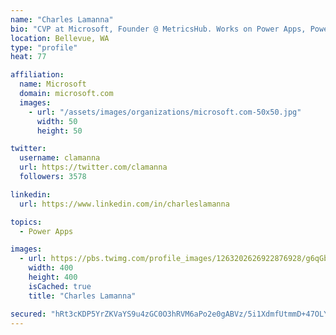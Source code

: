 ```yaml
---
name: "Charles Lamanna"
bio: "CVP at Microsoft, Founder @ MetricsHub. Works on Power Apps, Power Automate, Power Virtual Agent, Common Data Service and Dynamics 365."
location: Bellevue, WA
type: "profile"
heat: 77

affiliation:
  name: Microsoft
  domain: microsoft.com
  images:
    - url: "/assets/images/organizations/microsoft.com-50x50.jpg"
      width: 50
      height: 50

twitter:
  username: clamanna
  url: https://twitter.com/clamanna
  followers: 3578

linkedin:
  url: https://www.linkedin.com/in/charleslamanna

topics:
  - Power Apps

images:
  - url: https://pbs.twimg.com/profile_images/1263202626922876928/g6qGbHZ-_400x400.jpg
    width: 400
    height: 400
    isCached: true
    title: "Charles Lamanna"

secured: "hRt3cKDP5YrZKVaYS9u4zGC0O3hRVM6aPo2e0gABVz/5i1XdmfUtmmD+47OLYKpWIC8BASxWBupYzpUnlcC9q7QPOdgTBpvwDodfLLKVRpDVJP3/YVXlsF9bepCpxd+SfSfHxDdGuNvVxM7Gn7HkOYjj+pqWJaQP3NXBX9ocLVgU4T/HfoNlbq/ZWTmq48u9gHsEr14XtaiEVx45ZTnxYA5mkOPFWIrZtqcRlUzP1ytbw0e/RcZfxR6MwJ5locnWNP+FYOMFicK/i6ss3CC8lqYgCLgEqITy1P+xsKQKFFWGyQqmw+gkre2bKYhZnCHg6IEgVm6uE4dh1sBw6gvWCwq81sjlc9GJuCzZ8Vx9hcdE2pqG3PQG2vczv2dVIGmTVIs1/eknvokmCsJ8XnO73jMvxpuCfh6axDixMK7lEro=;3wHje0gwI71dcfUtBy+kKg=="
---
```


